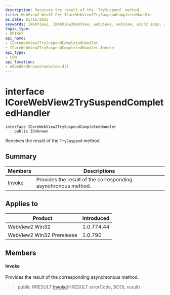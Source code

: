 ```yaml
---
description: Receives the result of the `TrySuspend` method.
title: WebView2 Win32 C++ ICoreWebView2TrySuspendCompletedHandler
ms.date: 01/16/2025
keywords: IWebView2, IWebView2WebView, webview2, webview, win32 apps, win32, edge, ICoreWebView2, ICoreWebView2Controller, browser control, edge html, ICoreWebView2TrySuspendCompletedHandler
topic_type: 
- APIRef
api_name:
- ICoreWebView2TrySuspendCompletedHandler
- ICoreWebView2TrySuspendCompletedHandler.Invoke
api_type:
- COM
api_location:
- embeddedbrowserwebview.dll
---
```


# interface ICoreWebView2TrySuspendCompletedHandler

```
interface ICoreWebView2TrySuspendCompletedHandler
  : public IUnknown
```

Receives the result of the `TrySuspend` method.

## Summary

 Members                        | Descriptions
--------------------------------|---------------------------------------------
[Invoke](#invoke) | Provides the result of the corresponding asynchronous method.

## Applies to

Product                         | Introduced
--------------------------------|---------------------------------------------
WebView2 Win32            |    1.0.774.44
WebView2 Win32 Prerelease |    1.0.790

## Members

#### Invoke

Provides the result of the corresponding asynchronous method.

> public HRESULT [Invoke](#invoke)(HRESULT errorCode, BOOL result)

